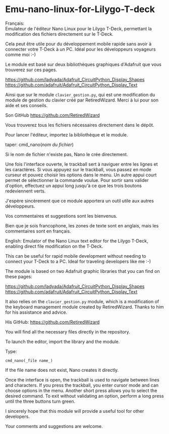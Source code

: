# Emu-nano-linux-for-Lilygo-T-deck
Français:  
Emulateur de l'éditeur Nano Linux pour le Lilygo T-Deck, permettant la modification des fichiers directement sur le T-Deck.

Cela peut être utile pour du développement mobile rapide sans avoir à connecter votre T-Deck à un PC. Idéal pour les développeurs voyageurs comme moi :-)

Le module est basé sur deux bibliothèques graphiques d'Adafruit que vous trouverez sur ces pages.

https://github.com/ladyada/Adafruit_CircuitPython_Display_Shapes
https://github.com/adafruit/Adafruit_CircuitPython_Display_Text

Ainsi que sur le module `clavier_gestion.py`, qui est une modification du module de gestion du clavier créé par RetiredWizard. Merci à lui pour son aide et ses conseils.

Son GitHub
https://github.com/RetiredWizard

Vous trouverez tous les fichiers nécessaires directement dans le dépôt.

Pour lancer l'éditeur, importez la bibliothèque et le module.

taper:
cmd_nano(_nom du fichier_)

Si le nom de fichier n'existe pas, Nano le crée directement.

Une fois l'interface ouverte, le trackball sert à naviguer entre les lignes et les caractères. Si vous appuyez sur le trackball, vous passez en mode curseur et pouvez choisir les options dans le menu. Un autre appui court permet de sélectionner la commande voulue. Pour sortir sans valider d'option, effectuez un appui long jusqu'à ce que les trois boutons redeviennent verts.

J'espère sincèrement que ce module apportera un outil utile aux autres développeurs.

Vos commentaires et suggestions sont les bienvenus.

Bien que je sois francophone, les zones de texte sont en anglais, mais les commentaires sont en français.





English:
Emulator of the Nano Linux text editor for the Lilygo T-Deck, enabling direct file modification on the T-Deck.

This can be useful for rapid mobile development without needing to connect your T-Deck to a PC. Ideal for traveling developers like me :-)

The module is based on two Adafruit graphic libraries that you can find on these pages:

https://github.com/ladyada/Adafruit_CircuitPython_Display_Shapes
https://github.com/adafruit/Adafruit_CircuitPython_Display_Text

It also relies on the `clavier_gestion.py` module, which is a modification of the keyboard management module created by RetiredWizard. Thanks to him for his assistance and advice.

His GitHub:
https://github.com/RetiredWizard

You will find all the necessary files directly in the repository.

To launch the editor, import the library and the module.

Type:
```
cmd_nano(_file name_)
```

If the file name does not exist, Nano creates it directly.

Once the interface is open, the trackball is used to navigate between lines and characters. If you press the trackball, you enter cursor mode and can choose options in the menu. Another short press allows you to select the desired command. To exit without validating an option, perform a long press until the three buttons turn green.

I sincerely hope that this module will provide a useful tool for other developers.

Your comments and suggestions are welcome.

